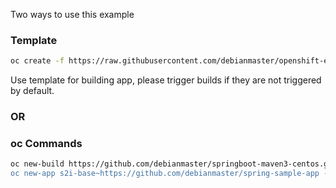 
Two ways to use this example

### Template
```sh
oc create -f https://raw.githubusercontent.com/debianmaster/openshift-examples/master/springboot-newrelic/springboot-newrelic.template.yml
```
Use template for building app,  please trigger builds if they are not triggered by default.


### OR


### oc Commands

```sh
oc new-build https://github.com/debianmaster/springboot-maven3-centos.git#newrelic-agent -e NEWRELIC_LICENSE=<<newrelic_relicense>> -e NEWRELIC_APPNAME=<<newrelice_appname>> --strategy=docker --name=s2i-base 
oc new-app s2i-base~https://github.com/debianmaster/spring-sample-app --name=spring-app
```
